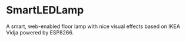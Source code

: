 # SmartLEDLamp

A smart, web-enabled floor lamp with nice visual effects based on IKEA Vidja powered by ESP8266.
